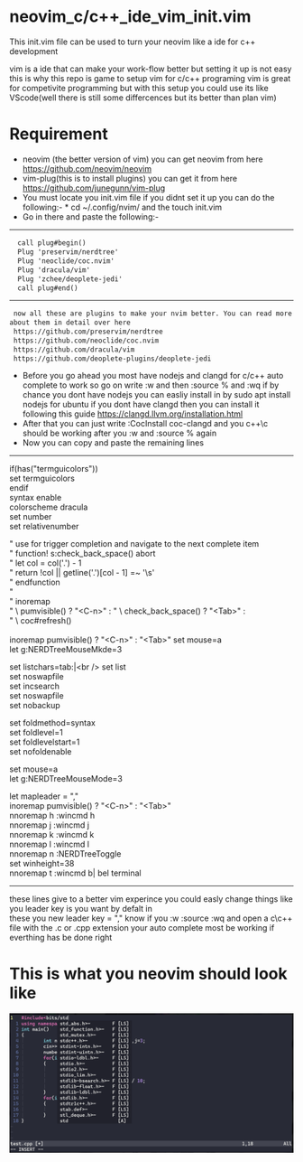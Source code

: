 # neovim_c/c++_ide_vim_init.vim
This init.vim file can be used to turn your neovim like a ide for c++ development

vim is a ide that can make your work-flow better but setting it up is not easy this is why this repo is game to setup vim for c/c++ programing 
vim is great for competivite programming but with this setup you could use its like VScode(well there is still some differcences but its better than plan vim)

# Requirement
* neovim (the better version of vim) you can get neovim from here https://github.com/neovim/neovim
* vim-plug(this is to install plugins) you can get it from here https://github.com/junegunn/vim-plug
* You must locate you init.vim file if you didnt set it up you can do the following:-
      * cd ~/.config/nvim/ and the touch init.vim
* Go in there and paste the following:-<br />
___________________________________________________________________________________________________________________
      call plug#begin()
      Plug 'preservim/nerdtree'
      Plug 'neoclide/coc.nvim'
      Plug 'dracula/vim'
      Plug 'zchee/deoplete-jedi'
      call plug#end()
___________________________________________________________________________________________________________________
     now all these are plugins to make your nvim better. You can read more about them in detail over here
     https://github.com/preservim/nerdtree
     https://github.com/neoclide/coc.nvim
     https://github.com/dracula/vim
     https://github.com/deoplete-plugins/deoplete-jedi
* Before you go ahead you most have nodejs and clangd for c/c++ auto complete to work so go on write :w and then :source % and :wq
if by chance you dont have nodejs you can easliy install in by sudo apt install nodejs for ubuntu
if you dont have clangd then you can install it following this guide https://clangd.llvm.org/installation.html<br />
* After that you can just write :CocInstall coc-clangd and you c++\c should be working after you :w and :source % again<br />
* Now you can copy and paste the remaining lines<br />
_______________________________________________________________________________________________________________________
if(has("termguicolors"))<br />
        set termguicolors<br />
endif<br />
syntax enable<br />
colorscheme dracula<br />
set number<br />
set relativenumber<br />

" use <tab> for trigger completion and navigate to the next complete item<br />
" function! s:check_back_space() abort<br />
"   let col = col('.') - 1<br />
"     return !col || getline('.')[col - 1]  =~ '\s'<br />
"     endfunction<br />
"<br />
"     inoremap <silent><expr> <Tab><br />
"           \ pumvisible() ? "\<C-n>" :
"                 \ <SID>check_back_space() ? "\<Tab>" :<br />
"                       \ coc#refresh()<br />
     <br />
inoremap <expr> <Tab> pumvisible() ? "\<C-n>" : "\<Tab>" set mouse=a<br />
let g:NERDTreeMouseMkde=3<br />

set listchars=tab:\|\<br />
set list<br />
set noswapfile<br />
set incsearch<br />
set noswapfile<br />
set nobackup<br />

set foldmethod=syntax<br />
set foldlevel=1<br />
set foldlevelstart=1<br />
set nofoldenable<br />

set mouse=a<br />
let g:NERDTreeMouseMode=3<br />

let mapleader = ","<br />
inoremap <expr> <Tab> pumvisible() ? "\<C-n>" : "\<Tab>"<br />
nnoremap <leader>h :wincmd h<CR><br />
nnoremap <leader>j :wincmd j<CR><br />
nnoremap <leader>k :wincmd k<CR><br />
nnoremap <leader>l :wincmd l<CR><br />
nnoremap <leader>n :NERDTreeToggle<CR><br />
set winheight=38<br />
nnoremap <leader>t :wincmd b\| bel terminal<CR><br />
__________________________________________________________________________________________________________________________
  
 these lines give to a better vim experince you could easly change things like you leader key is you want by defalt in <br />these you new leader key = ","
 know if you :w :source :wq
 and open a c\c++ file with the .c or .cpp extension your auto complete most be working if everthing has be done right<br />
 # This is what you neovim should look like
 
 ![](image/Screenshot.png)
